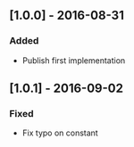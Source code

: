 ## [1.0.0] - 2016-08-31
### Added
- Publish first implementation

## [1.0.1] - 2016-09-02
### Fixed
- Fix typo on constant
